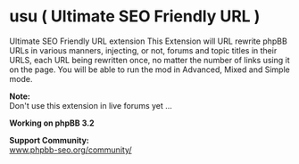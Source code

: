 # usu ( Ultimate SEO Friendly URL )
Ultimate SEO Friendly URL extension
This Extension will URL rewrite phpBB URLs in various manners, injecting, or not, forums and topic titles in their URLS, each URL being rewritten once, no matter the number of links using it on the page.
You will be able to run the mod in Advanced, Mixed and Simple mode.

<b>Note:</b><br />
Don't use this extension in live forums yet ...

<b>Working on phpBB 3.2</b>

<b>Support Community:</b>
<br /> www.phpbb-seo.org/community/
